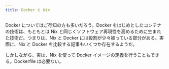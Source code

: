 ```yaml
---
title: Docker と Nix
---
```


Docker についてはご存知の方も多いだろう。Docker をはじめとしたコンテナの技術は、もともとは Nix と同じくソフトウェア再現性を高めるために生まれた技術だ。つまりは、Nix と Docker には役割が少々被っている部分がある。実際に、Nix と Docker を比較する記事もいくつか存在するようだ。

しかしながら、実は、Nix を使って Docker イメージの定義を行うこともできる。Dockerfile は必要ない。
